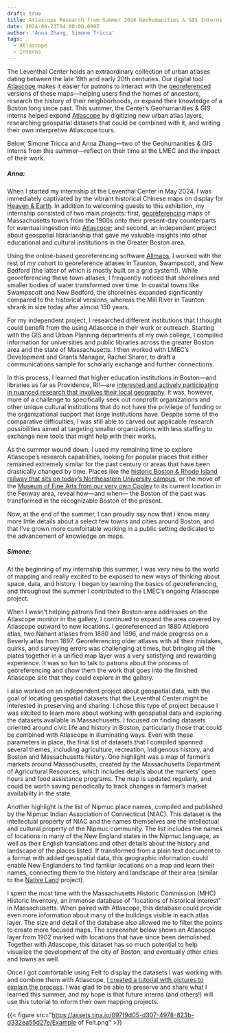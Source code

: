 ```yaml
---
draft: true
title: Atlascope Research from Summer 2024 Geohumanities & GIS Interns
date: 2024-08-23T04:00:00.000Z
author: 'Anna Zhang, Simone Tricca'
tags:
  - Atlascope
  - Interns
---
```


The Leventhal Center holds an extraordinary collection of urban atlases dating between the late 19th and early 20th centuries. Our digital tool [Atlascope](https://atlascope.org) makes it easier for patrons to interact with the [georeferenced](https://www.leventhalmap.org/projects/digital-projects/georeferencing/) versions of these maps—helping users find the homes of ancestors, research the history of their neighborhoods, or expand their knowledge of a Boston long since past. This summer, the Center’s Geohumanities & GIS interns helped expand [Atlascope](https://www.atlascope.org/) by digitizing new urban atlas layers, researching geospatial datasets that could be combined with it, and writing their own interpretive Atlascope tours.

Below, Simone Tricca and Anna Zhang—two of the Geohumanities & GIS interns from this summer—reflect on their time at the LMEC and the impact of their work.

##### Anna:

When I started my internship at the Leventhal Center in May 2024, I was immediately captivated by the vibrant historical Chinese maps on display for [Heaven & Earth](https://www.leventhalmap.org/digital-exhibitions/heaven-and-earth/). In addition to welcoming guests to this exhibition, my internship consisted of two main projects: first, [georeferencing](https://www.leventhalmap.org/projects/digital-projects/georeferencing/) maps of Massachusetts towns from the 1900s onto their present-day counterparts for eventual ingestion into [Atlascope](https://www.atlascope.org/); and second, an independent project about geospatial librarianship that gave me valuable insights into other educational and cultural institutions in the Greater Boston area.

Using the online-based georeferencing software [Allmaps](https://www.leventhalmap.org/projects/digital-projects/allmaps/), I worked with the rest of my cohort to georeference atlases in Taunton, Swampscott, and New Bedford (the latter of which is mostly built on a grid system!). While georeferencing these town atlases, I frequently noticed that shorelines and smaller bodies of water transformed over time. In coastal towns like Swampscott and New Bedford, the shorelines expanded significantly compared to the historical versions, whereas the Mill River in Taunton shrank in size today after almost 150 years.

For my independent project, I researched different institutions that I thought could benefit from the using Atlascope in their work or outreach. Starting with the GIS and Urban Planning departments at my own college, I compiled information for universities and public libraries across the greater Boston area and the state of Massachusetts. I then worked with LMEC’s Development and Grants Manager, Rachel Sharer, to draft a communications sample for scholarly exchange and further connections.

In this process, I learned that higher education institutions in Boston—and libraries as far as Providence, RI!—are [interested and actively participating in nuanced research that involves their local geography](https://statics.teams.cdn.office.net/evergreen-assets/safelinks/1/atp-safelinks.html). It was, however, more of a challenge to specifically seek out nonprofit organizations and other unique cultural institutions that do not have the privilege of funding or the organizational support that large institutions have. Despite some of the comparative difficulties, I was still able to carved out applicable research possibilities aimed at targeting smaller organizations with less staffing to exchange new tools that might help with their works.

As the summer wound down, I used my remaining time to explore Atlascope’s research capabilities, looking for popular places that either remained extremely similar for the past century or areas that have been drastically changed by time. Places like the [historic Boston & Rhode Island railway that sits on today’s Northeastern University campus](https://www.atlascope.org/#/view:share$mode:glass$center:-71.08654,42.33927$zoom:17.82$base:maptiler-streets$overlay:ark:/76611/al7rtfm98), or the move of the [Museum of Fine Arts from our very own Copley](https://www.atlascope.org/#/view:share$mode:glass$center:-71.07622,42.34890$zoom:18.00$base:maptiler-streets$overlay:ark:/76611/al7rtfm98) to its current location in the Fenway area, reveal how—and when— the Boston of the past was transformed in the recognizable Boston of the present.

Now, at the end of the summer, I can proudly say now that I know many more little details about a select few towns and cities around Boston, and that I’ve grown more comfortable working in a public setting dedicated to the advancement of knowledge on maps.

##### Simone:

At the beginning of my internship this summer, I was very new to the world of mapping and really excited to be exposed to new ways of thinking about space, data, and history. I began by learning the basics of georeferencing, and throughout the summer I contributed to the LMEC’s ongoing Atlascope project.

When I wasn’t helping patrons find their Boston-area addresses on the Atlascope monitor in the gallery, I continued to expand the area covered by Atlascope outward to new locations. I georeferenced an 1880 Attleboro atlas, two Nahant atlases from 1880 and 1896, and made progress on a Beverly atlas from 1897. Georeferencing older atlases with all their mistakes, quirks, and surveying errors was challenging at times, but bringing all the plates together in a unified map layer was a very satisfying and rewarding experience. It was so fun to talk to patrons about the process of georeferencing and show them the work that goes into the finished Atlascope site that they could explore in the gallery.

I also worked on an independent project about geospatial data, with the goal of locating geospatial datasets that the Leventhal Center might be interested in preserving and sharing. I chose this type of project because I was excited to learn more about working with geospatial data and exploring the datasets available in Massachusetts. I focused on finding datasets oriented around civic life and history in Boston, particularly those that could be combined with Atlascope in illuminating ways. Even with these parameters in place, the final list of datasets that I compiled spanned several themes, including agriculture, recreation, Indigenous history, and Boston and Massachusetts history. One highlight was a map of farmer’s markets around Massachusetts, created by the Massachusetts Department of Agricultural Resources, which includes details about the markets’ open hours and food assistance programs. The map is updated regularly, and could be worth saving periodically to track changes in farmer’s market availability in the state.

Another highlight is the list of Nipmuc place names, compiled and published by the Nipmuc Indian Association of Connecticut (NIAC). This dataset is the intellectual property of NIAC and the names themselves are the intellectual and cultural property of the Nipmuc community. The list includes the names of locations in many of the New England states in the Nipmuc language, as well as their English translations and other details about the history and landscape of the places listed. If transformed from a plain text document to a format with added geospatial data, this geographic information could enable New Englanders to find familiar locations on a map and learn their names, connecting them to the history and landscape of their area (similar to the [Native Land](https://native-land.ca/) project).

I spent the most time with the Massachusetts Historic Commission (MHC) Historic Inventory, an immense database of "locations of historical interest" in Massachusetts. When paired with Atlascope, this database could provide even more information about many of the buildings visible in each atlas layer. The size and detail of the database also allowed me to filter the points to create more focused maps. The screenshot below shows an Atlascope layer from 1902 marked with locations that have since been demolished. Together with Atlascope, this dataset has so much potential to help visualize the development of the city of Boston, and eventually other cities and towns as well.

Once I got comfortable using Felt to display the datasets I was working with and combine them with Atlascope, [I created a tutorial with pictures to explain the process](https://www.notion.so/f3a635602a6542019c80ddfcb6cf47bf?pvs=21). I was glad to be able to preserve and share what I learned this summer, and my hope is that future interns (and others!) will use this tutorial to inform their own mapping projects.

{{< figure src="https://assets.tina.io/097f9d05-d307-4978-823b-d332ea55d27e/Example of Felt.png" >}}
